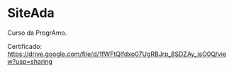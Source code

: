 # SiteAda

Curso da ProgrAmo.

Certificado: https://drive.google.com/file/d/1fWFtQlfdxo07UgRBJrp_8SDZAy_jsO0Q/view?usp=sharing
